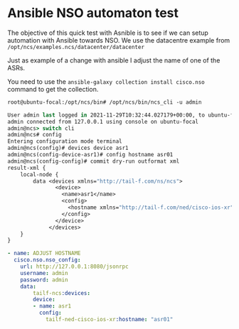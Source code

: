 # Ansible NSO automaton test

The objective of this quick test with Asnible is to see if we can setup automation with Ansible
towards NSO. We use the datacentre example from `/opt/ncs/examples.ncs/datacenter/datacenter`

Just as example of a change with ansible I adjust the name of one of the ASRs.

You need to use the `ansible-galaxy collection install cisco.nso` command to get the collection.

```csh
root@ubuntu-focal:/opt/ncs/bin# /opt/ncs/bin/ncs_cli -u admin

User admin last logged in 2021-11-29T10:32:44.027179+00:00, to ubuntu-focal, from 127.0.0.1 using cli-console
admin connected from 127.0.0.1 using console on ubuntu-focal
admin@ncs> switch cli
admin@ncs# config
Entering configuration mode terminal
admin@ncs(config)# devices device asr1
admin@ncs(config-device-asr1)# config hostname asr01
admin@ncs(config-config)# commit dry-run outformat xml
result-xml {
    local-node {
        data <devices xmlns="http://tail-f.com/ns/ncs">
               <device>
                 <name>asr1</name>
                 <config>
                   <hostname xmlns="http://tail-f.com/ned/cisco-ios-xr">asr01</hostname>
                 </config>
               </device>
             </devices>
    }
}
```

```yaml
- name: ADJUST HOSTNAME
  cisco.nso.nso_config:
    url: http://127.0.0.1:8080/jsonrpc
    username: admin
    password: admin
    data:
        tailf-ncs:devices:
        device:
        - name: asr1
          config:
            tailf-ned-cisco-ios-xr:hostname: "asr01"
```

